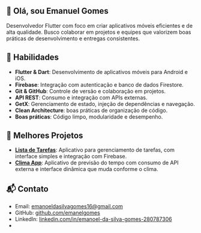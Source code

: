 ## 👋 Olá, sou Emanuel Gomes

Desenvolvedor Flutter com foco em criar aplicativos móveis eficientes e de alta qualidade. Busco colaborar em projetos e equipes que valorizem boas práticas de desenvolvimento e entregas consistentes.

## 🔧 Habilidades

- **Flutter & Dart**: Desenvolvimento de aplicativos móveis para Android e iOS.
- **Firebase**: Integração com autenticação e banco de dados Firestore.
- **Git & GitHub**: Controle de versão e colaboração em projetos.
- **API REST**: Consumo e integração com APIs externas.
- **GetX**: Gerenciamento de estado, injeção de dependências e navegação.
- **Clean Architecture**: boas práticas de organização de código.
- **Boas práticas**: Código limpo, modularidade e desempenho.

## 📂 Melhores Projetos 

- **[Lista de Tarefas](#)**: Aplicativo para gerenciamento de tarefas, com interface simples e integração com Firebase.  
- **[Clima App](#)**: Aplicativo de previsão do tempo com consumo de API externa e interface dinâmica que muda conforme o clima.

## 📬 Contato

- Email: emanoeldasilvagomes16@gmail.com  
- GitHub: [github.com/emanelgomes](https://github.com/emanelgomes)  
- LinkedIn: [linkedin.com/in/emanoel-da-silva-gomes-280787306](https://www.linkedin.com/in/emanoel-da-silva-gomes-280787306)
- 
